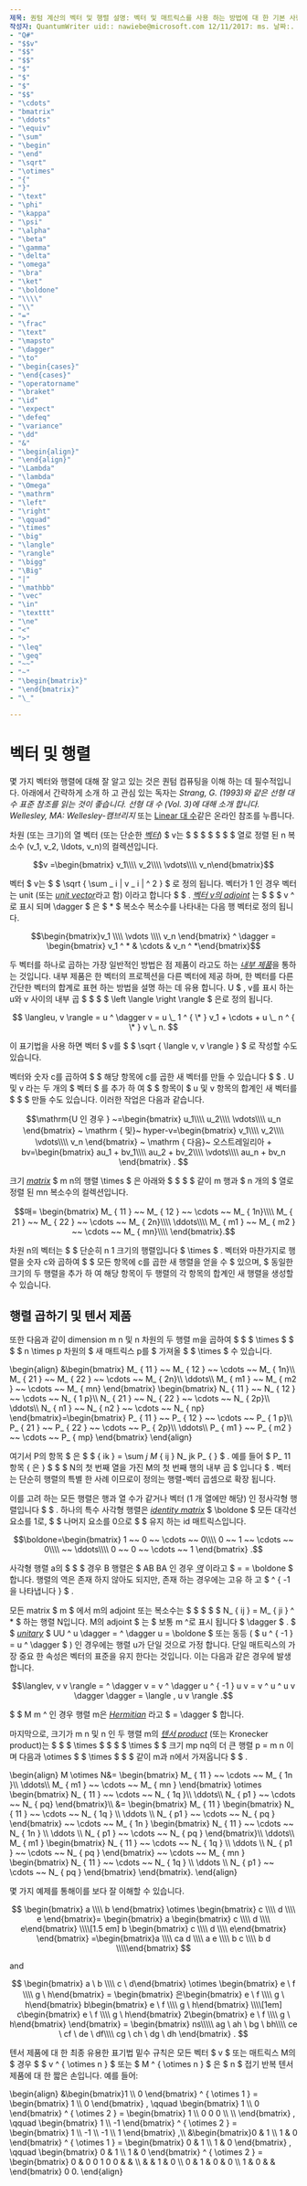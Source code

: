 ```yaml
---
제목: 퀀텀 계산의 벡터 및 행렬 설명: 벡터 및 매트릭스를 사용 하는 방법에 대 한 기본 사항을 알아봅니다.
작성자: QuantumWriter uid:: nawiebe@microsoft.com 12/11/2017: ms. 날짜:. 토픽: 문서 번호:
- "Q#"
- "$$v"
- "$$"
- "$$"
- "$"
- "$"
- "$"
- "$$"
- "\cdots"
- "bmatrix"
- "\ddots"
- "\equiv"
- "\sum"
- "\begin"
- "\end"
- "\sqrt"
- "\otimes"
- "{"
- "}"
- "\text"
- "\phi"
- "\kappa"
- "\psi"
- "\alpha"
- "\beta"
- "\gamma"
- "\delta"
- "\omega"
- "\bra"
- "\ket"
- "\boldone"
- "\\\\"
- "\\"
- "="
- "\frac"
- "\text"
- "\mapsto"
- "\dagger"
- "\to"
- "\begin{cases}"
- "\end{cases}"
- "\operatorname"
- "\braket"
- "\id"
- "\expect"
- "\defeq"
- "\variance"
- "\dd"
- "&"
- "\begin{align}"
- "\end{align}"
- "\Lambda"
- "\lambda"
- "\Omega"
- "\mathrm"
- "\left"
- "\right"
- "\qquad"
- "\times"
- "\big"
- "\langle"
- "\rangle"
- "\bigg"
- "\Big"
- "|"
- "\mathbb"
- "\vec"
- "\in"
- "\texttt"
- "\ne"
- "<"
- ">"
- "\leq"
- "\geq"
- "~~"
- "~"
- "\begin{bmatrix}"
- "\end{bmatrix}"
- "\_"

---
```


# <a name="vectors-and-matrices"></a>벡터 및 행렬

몇 가지 벡터와 행렬에 대해 잘 알고 있는 것은 퀀텀 컴퓨팅을 이해 하는 데 필수적입니다. 아래에서 간략하게 소개 하 고 관심 있는 독자는 *Strang, G. (1993)와 같은 선형 대 수 표준 참조를 읽는 것이 좋습니다. 선형 대 수 (Vol. 3)에 대해 소개 합니다. Wellesley, MA: Wellesley-캠브리지* 또는 [Linear 대 수](http://joshua.smcvt.edu/linearalgebra/)같은 온라인 참조를 누릅니다.

차원 (또는 크기)의 열 벡터 (또는 단순한 [*벡터*](https://en.wikipedia.org/wiki/Vector_(mathematics_and_physics))) $ v는 $ $ $ $ $ $ $ 열로 정렬 된 n 복소수 (v_1, v_2, \ldots, v_n)의 컬렉션입니다.

$$v =\begin{bmatrix}
v_1\\\\
v_2\\\\
\vdots\\\\
v_n\end{bmatrix}$$

벡터 $ v는 $ $ \sqrt { \sum \_ i | v \_ i | ^ 2 } $ 로 정의 됩니다. 벡터가 1 인 경우 벡터는 unit (또는 [*unit vector*](https://en.wikipedia.org/wiki/Unit_vector)라고 함) 이라고 합니다 $ $ . [*벡터 v의 adjoint*](https://en.wikipedia.org/wiki/Adjoint_matrix) 는 $ $ $ v ^로 표시 되며 \dagger $ 은 $ \* $ 복소수 복소수를 나타내는 다음 행 벡터로 정의 됩니다.

$$\begin{bmatrix}v_1 \\\\ \vdots \\\\ v_n \end{bmatrix} ^ \dagger = \begin{bmatrix} v_1 ^ * & \cdots & v_n ^ *\end{bmatrix}$$

두 벡터를 하나로 곱하는 가장 일반적인 방법은 점 제품이 라고도 하는 [*내부 제품*](https://en.wikipedia.org/wiki/Inner_product_space)을 통하는 것입니다.  내부 제품은 한 벡터의 프로젝션을 다른 벡터에 제공 하며, 한 벡터를 다른 간단한 벡터의 합계로 표현 하는 방법을 설명 하는 데 유용 합니다.  U $ , v를 표시 하는 u와 v 사이의 내부 곱 $ $ $ $ \left \langle \right \rangle $ 은로 정의 됩니다.

$$
\langleu, v \rangle = u ^ \dagger v = u \_ 1 ^ { \* } v_1 + \cdots + u \_ n ^ { \* } v \_ n.
$$

이 표기법을 사용 하면 벡터 $ v를 $ $ \sqrt { \langle v, v \rangle } $ 로 작성할 수도 있습니다.

벡터와 숫자 c를 곱하여 $ $ 해당 항목에 c를 곱한 새 벡터를 만들 수 있습니다 $ $ . U 및 v 라는 두 개의 $ 벡터 $ 를 추가 하 여 $ $ 항목이 $ u 및 v 항목의 합계인 새 벡터를 $ $ $ 만들 수도 있습니다. 이러한 작업은 다음과 같습니다.

$$\mathrm{U 인 경우 } ~=\begin{bmatrix}
u_1\\\\
u_2\\\\
\vdots\\\\
u_n \end{bmatrix} ~ \mathrm { 및}~
hyper-v=\begin{bmatrix}
    v_1\\\\
    v_2\\\\
    \vdots\\\\
    v_n \end{bmatrix} ~ \mathrm { 다음}~
오스트레일리아 + bv=\begin{bmatrix}
au_1 + bv_1\\\\
au_2 + bv_2\\\\
\vdots\\\\
au_n + bv_n \end{bmatrix} .
$$

크기 [*matrix*](https://en.wikipedia.org/wiki/Matrix_(mathematics)) $ m n의 행렬 \times $ 은 아래와 $ $ $ $ 같이 m 행과 $ n 개의 $ 열로 정렬 된 mn 복소수의 컬렉션입니다.

$$매= 
\begin{bmatrix}
M_ { 11 } ~~ M_ { 12 } ~~ \cdots ~~ M_ { 1n}\\\\
M_ { 21 } ~~ M_ { 22 } ~~ \cdots ~~ M_ { 2n}\\\\
\ddots\\\\
M_ { m1 } ~~ M_ { m2 } ~~ \cdots ~~ M_ { mn}\\\\
\end{bmatrix}.$$

차원 n의 벡터는 $ $ 단순히 n 1 크기의 행렬입니다 $ \times $ . 벡터와 마찬가지로 행렬을 숫자 c와 곱하여 $ $ 모든 항목에 c를 곱한 새 행렬을 얻을 수 $ 있으며, $ 동일한 크기의 두 행렬을 추가 하 여 해당 항목이 두 행렬의 각 항목의 합계인 새 행렬을 생성할 수 있습니다. 

## <a name="matrix-multiplication-and-tensor-products"></a>행렬 곱하기 및 텐서 제품

또한 다음과 같이 dimension m n 및 n 차원의 두 행렬 m을 곱하여 $ $ $ \times $ $ $ $ n \times p 차원의 $ 새 매트릭스 p를 $ 가져올 $ $ \times $ 수 있습니다.

\begin{align}
&\begin{bmatrix}
    M_ { 11 } ~~ M_ { 12 } ~~ \cdots ~~ M_ { 1n}\\\\
    M_ { 21 } ~~ M_ { 22 } ~~ \cdots ~~ M_ { 2n}\\\\
    \ddots\\\\
    M_ { m1 } ~~ M_ { m2 } ~~ \cdots ~~ M_ { mn}
\end{bmatrix}
\begin{bmatrix}
N_ { 11 } ~~ N_ { 12 } ~~ \cdots ~~ N_ { 1 p}\\\\
N_ { 21 } ~~ N_ { 22 } ~~ \cdots ~~ N_ { 2p}\\\\
\ddots\\\\
N_ { n1 } ~~ N_ { n2 } ~~ \cdots ~~ N_ { np}
\end{bmatrix}=\begin{bmatrix}
P_ { 11 } ~~ P_ { 12 } ~~ \cdots ~~ P_ { 1 p}\\\\
P_ { 21 } ~~ P_ { 22 } ~~ \cdots ~~ P_ { 2p}\\\\
\ddots\\\\
P_ { m1 } ~~ P_ { m2 } ~~ \cdots ~~ P_ { mp}
\end{bmatrix}
\end{align}

여기서 P의 항목 $ 은 $ $ { ik } = \sum _j M_ { ij } N_ jk P_ { } $ . 예를 들어 $ P_ 11 항목 { 은 } $ $ $ N의 첫 번째 열을 가진 M의 첫 번째 행의 내부 곱 $ 입니다 $ . 벡터는 단순히 행렬의 특별 한 사례 이므로이 정의는 행렬-벡터 곱셈으로 확장 됩니다. 

이를 고려 하는 모든 행렬은 행과 열 수가 같거나 벡터 (1 개 열에만 해당) 인 정사각형 행렬입니다 $ $ . 하나의 특수 사각형 행렬은 [*identity matrix*](https://en.wikipedia.org/wiki/Identity_matrix) $ \boldone $ 모든 대각선 요소를 1로, $ $ 나머지 요소를 0으로 $ $ 유지 하는 id 매트릭스입니다.

$$\boldone=\begin{bmatrix}
1 ~~ 0 ~~ \cdots ~~ 0\\\\
0 ~~ 1 ~~ \cdots ~~ 0\\\\
~~ \ddots\\\\
0 ~~ 0 ~~ \cdots ~~ 1 \end{bmatrix} .$$

사각형 행렬 a의 $ $ $ 경우 B 행렬은 $ AB BA 인 경우 [*역*](https://en.wikipedia.org/wiki/Invertible_matrix) 이라고 $ = = \boldone $ 합니다. 행렬의 역은 존재 하지 않아도 되지만, 존재 하는 경우에는 고유 하 고 $ ^ { -1을 나타냅니다 } $ . 

모든 matrix $ m $ 에서 m의 adjoint 또는 복소수는 $ $ $ $ $ N_ { ij } = M_ { ji } ^ \* $ 하는 행렬 N입니다. M의 adjoint $ 는 $ 보통 m ^로 표시 됩니다 $ \dagger $ . $ $ [*unitary*](https://en.wikipedia.org/wiki/Unitary_matrix) $ UU ^ u \dagger = ^ \dagger u = \boldone $ 또는 동등 ( $ u ^ { -1 } = u ^ \dagger $ ) 인 경우에는 행렬 u가 단일 것으로 가정 합니다.  단일 매트릭스의 가장 중요 한 속성은 벡터의 표준을 유지 한다는 것입니다.  이는 다음과 같은 경우에 발생 합니다. 

$$\langlev, v v \rangle = ^ \dagger v = v ^ \dagger u ^ { -1 } u v = v ^ u ^ u v \dagger \dagger = \langle , u v \rangle .$$  

$ $ M m ^ 인 경우 행렬 m은 [*Hermitian*](https://en.wikipedia.org/wiki/Hermitian_matrix) 라고 $ = \dagger $ 합니다.

마지막으로, 크기가 m n 및 n 인 두 행렬 m의 [*텐서 product*](https://en.wikipedia.org/wiki/Tensor_product) (또는 Kronecker product)는 $ $ $ \times $ $ $ $ \times $ $ 크기 mp nq의 더 큰 행렬 p = m n 이며 다음과 \otimes $ $ \times $ $ $ 같이 m과 n에서 가져옵니다 $ $ .

\begin{align}
    M \otimes N&=
    \begin{bmatrix}
        M_ { 11 } ~~ \cdots ~~ M_ { 1n }\\\\
        \ddots\\\\
        M_ { m1 } ~~ \cdots ~~ M_ { mn  }
    \end{bmatrix}
    \otimes
    \begin{bmatrix}
        N_ { 11 } ~~ \cdots ~~ N_ { 1q  }\\\\
        \ddots\\\\
        N_ { p1 } ~~ \cdots ~~ N_ { pq}
    \end{bmatrix}\\\\
    &=
    \begin{bmatrix}
        M_ { 11 } \begin{bmatrix} N_ { 11 } ~~ \cdots ~~ N_ { 1q } \\\\ \ddots \\\\ N_ { p1 } ~~ \cdots ~~ N_ { pq } \end{bmatrix} ~~ \cdots  ~~ 
        M_ { 1n } \begin{bmatrix} N_ { 11 } ~~ \cdots ~~ N_ { 1n } \\\\ \ddots \\\\ N_ { p1 } ~~ \cdots ~~ N_ { pq }  \end{bmatrix}\\\\
        \ddots\\\\
        M_ { m1 } \begin{bmatrix} N_ { 11 } ~~ \cdots ~~ N_ { 1q } \\\\ \ddots \\\\ N_ { p1 } ~~ \cdots ~~ N_ { pq } \end{bmatrix} ~~ \cdots  ~~ 
        M_ { mn } \begin{bmatrix} N_ { 11 } ~~ \cdots ~~ N_ { 1q } \\\\ \ddots \\\\ N_ { p1 } ~~ \cdots ~~ N_ { pq }  \end{bmatrix}
    \end{bmatrix}.
\end{align}

몇 가지 예제를 통해이를 보다 잘 이해할 수 있습니다.

$$
    \begin{bmatrix}
        a \\\\ b \end{bmatrix} \otimes \begin{bmatrix} c \\\\ d \\\\ e \end{bmatrix}=
    \begin{bmatrix}
        a \begin{bmatrix} c \\\\ d \\\\ e\end{bmatrix}
        \\\\[1.5 em] b \begin{bmatrix} c \\\\ d \\\\ e\end{bmatrix}
    \end{bmatrix}
    =\begin{bmatrix}a \\\\ ca d \\\\ a e \\\\ b c \\\\ b d \\\\\end{bmatrix}
$$

and

$$
    \begin{bmatrix}
        a \ b \\\\ c \ d\end{bmatrix}
    \otimes 
    \begin{bmatrix}
        e \ f \\\\ g \ h\end{bmatrix}
     =
    \begin{bmatrix}
    은\begin{bmatrix}
    e \ f \\\\ g \ h\end{bmatrix}
    b\begin{bmatrix}
    e \ f \\\\ g \ h\end{bmatrix}
    \\\\[1em] c\begin{bmatrix}
    e \ f \\\\ g \ h\end{bmatrix}
    2\begin{bmatrix}
    e \ f \\\\ g \ h\end{bmatrix}
    \end{bmatrix}
    =
    \begin{bmatrix}
    ns\\\\\
    ag \ ah \ bg \ bh\\\\
    ce \ cf \ de \ df\\\\
    cg \ ch \ dg \ dh \end{bmatrix} .
$$

텐서 제품에 대 한 최종 유용한 표기법 밑수 규칙은 모든 벡터 $ v $ 또는 매트릭스 M의 $ 경우 $ $ v ^ { \otimes n } $ 또는 $ M ^ { \otimes n } $ 은 $ n $ 접기 반복 텐서 제품에 대 한 짧은 손입니다.  예를 들어:

\begin{align}
&\begin{bmatrix}1 \\\\ 0 \end{bmatrix} ^ { \otimes 1 } = \begin{bmatrix} 1 \\\\ 0 \end{bmatrix} , \qquad \begin{bmatrix} 1 \\\\ 0 \end{bmatrix} ^ { \otimes 2 } = \begin{bmatrix} 1 \\\\ 0 0 0 \\\\ \\\\ \end{bmatrix} , \qquad \begin{bmatrix} 1 \\\\ -1 \end{bmatrix} ^ { \otimes 2 } = \begin{bmatrix} 1 \\\\ -1 \\\\ -1 \\\\ 1 \end{bmatrix} ,\\\\
  &\begin{bmatrix}0 & 1 \\\\ 1 & 0 \end{bmatrix} ^ { \otimes 1 } = \begin{bmatrix} 0 & 1 \\\\ 1 & 0 \end{bmatrix} , \qquad \begin{bmatrix} 0 & 1 \\\\ 1 & 0 \end{bmatrix} ^ { \otimes 2 } = \begin{bmatrix} 0 & 0 0 1 0 0 & & \\\\ & & 1 & 0 \\\\ 0 & 1 & 0 & 0 \\\\ 1 & 0 & & \end{bmatrix} 0 0.
\end{align}
